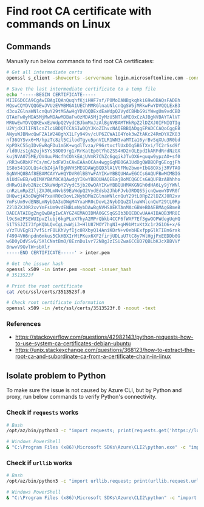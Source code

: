 # Find root CA certificate with commands on Linux

## Commands

Manually run below commands to find root CA certificates:

```sh
# Get all intermediate certs
openssl s_client -showcerts -servername login.microsoftonline.com -connect login.microsoftonline.com:443 <<< "Q"

# Save the last intermediate certificate to a temp file
echo '-----BEGIN CERTIFICATE-----
MIIE6DCCA9CgAwIBAgIQAnQuqhfKjiHHF7sf/P0MoDANBgkqhkiG9w0BAQsFADBh
MQswCQYDVQQGEwJVUzEVMBMGA1UEChMMRGlnaUNlcnQgSW5jMRkwFwYDVQQLExB3
d3cuZGlnaWNlcnQuY29tMSAwHgYDVQQDExdEaWdpQ2VydCBHbG9iYWwgUm9vdCBD
QTAeFw0yMDA5MjMwMDAwMDBaFw0zMDA5MjIyMzU5NTlaME0xCzAJBgNVBAYTAlVT
MRUwEwYDVQQKEwxEaWdpQ2VydCBJbmMxJzAlBgNVBAMTHkRpZ2lDZXJ0IFNIQTIg
U2VjdXJlIFNlcnZlciBDQTCCASIwDQYJKoZIhvcNAQEBBQADggEPADCCAQoCggEB
ANyuWJBNwcQwFZA1W248ghX1LFy949v/cUP6ZCWA1O4Yok3wZtAKc24RmDYXZK83
nf36QYSvx6+M/hpzTc8zl5CilodTgyu5pnVILR1WN3vaMTIa16yrBvSqXUu3R0bd
KpPDkC55gIDvEwRqFDu1m5K+wgdlTvza/P96rtxcflUxDOg5B6TXvi/TC2rSsd9f
/ld0Uzs1gN2ujkSYs58O09rg1/RrKatEp0tYhG2SS4HD2nOLEpdIkARFdRrdNzGX
kujNVA075ME/OV4uuPNcfhCOhkEAjUVmR7ChZc6gqikJTvOX6+guqw9ypzAO+sf0
/RR3w6RbKFfCs/mC/bdFWJsCAwEAAaOCAa4wggGqMB0GA1UdDgQWBBQPgGEcgjFh
1S8o541GOLQs4cbZ4jAfBgNVHSMEGDAWgBQD3lA1VtFMu2bwo+IbG8OXsj3RVTAO
BgNVHQ8BAf8EBAMCAYYwHQYDVR0lBBYwFAYIKwYBBQUHAwEGCCsGAQUFBwMCMBIG
A1UdEwEB/wQIMAYBAf8CAQAwdgYIKwYBBQUHAQEEajBoMCQGCCsGAQUFBzABhhho
dHRwOi8vb2NzcC5kaWdpY2VydC5jb20wQAYIKwYBBQUHMAKGNGh0dHA6Ly9jYWNl
cnRzLmRpZ2ljZXJ0LmNvbS9EaWdpQ2VydEdsb2JhbFJvb3RDQS5jcnQwewYDVR0f
BHQwcjA3oDWgM4YxaHR0cDovL2NybDMuZGlnaWNlcnQuY29tL0RpZ2lDZXJ0R2xv
YmFsUm9vdENBLmNybDA3oDWgM4YxaHR0cDovL2NybDQuZGlnaWNlcnQuY29tL0Rp
Z2lDZXJ0R2xvYmFsUm9vdENBLmNybDAwBgNVHSAEKTAnMAcGBWeBDAEBMAgGBmeB
DAECATAIBgZngQwBAgIwCAYGZ4EMAQIDMA0GCSqGSIb3DQEBCwUAA4IBAQB3MR8I
l9cSm2PSEWUIpvZlubj6kgPLoX7hyA2MPrQbkb4CCF6fWXF7Ef3gwOOPWdegUqHQ
S1TSSJZI73fpKQbLQxCgLzwWji3+HlU87MOY7hgNI+gH9bMtxKtXc1r2G1O6+x/6
vYzTUVEgR17vf5irF0LKhVyfIjc0RXbyQ14AniKDrN+v0ebHExfppGlkTIBn6rak
f4994VH6npdn6mkus5CkHBXIrMtPKex6XF2firjUDLuU7tC8y7WlHgjPxEEDDb0G
w6D0yDdVSvG/5XlCNatBmO/8EznDu1vr72N8gJzISUZwa6CCUD7QBLbKJcXBBVVf
8nwvV9GvlW+sbXlr
-----END CERTIFICATE-----' > inter.pem

# Get the issuer hash
openssl x509 -in inter.pem -noout -issuer_hash
# 3513523f

# Print the root certificate
cat /etc/ssl/certs/3513523f.0

# Check root certificate information
openssl x509 -in /etc/ssl/certs/3513523f.0 -noout -text
```

### References

- https://stackoverflow.com/questions/42982143/python-requests-how-to-use-system-ca-certificates-debian-ubuntu
- https://unix.stackexchange.com/questions/368123/how-to-extract-the-root-ca-and-subordinate-ca-from-a-certificate-chain-in-linux


## Isolate problem to Python

To make sure the issue is not caused by Azure CLI, but by Python and proxy, run below commands to verify Python's connectivity.

### Check if `requests` works

```sh
# Bash
/opt/az/bin/python3 -c "import requests; print(requests.get('https://login.microsoftonline.com/').status_code)"

# Windows PowerShell
& "C:\Program Files (x86)\Microsoft SDKs\Azure\CLI2\python.exe" -c "import requests; print(requests.get('https://login.microsoftonline.com/').status_code)"
```

### Check if `urllib` works

```sh
# Bash
/opt/az/bin/python3 -c "import urllib.request; print(urllib.request.urlopen('https://login.microsoftonline.com/').info())"

# Windows PowerShell
& "C:\Program Files (x86)\Microsoft SDKs\Azure\CLI2\python" -c "import urllib.request; print(urllib.request.urlopen('https://login.microsoftonline.com/').info())"
```
